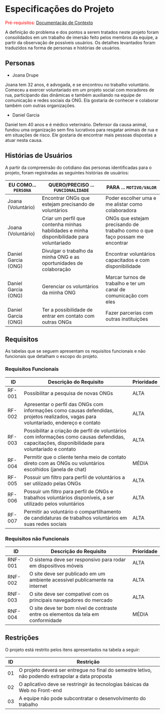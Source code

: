 # Especificações do Projeto

<span style="color:red">Pré-requisitos: <a href="1-Documentação de Contexto.md"> Documentação de Contexto</a></span>

A definição do problema e dos pontos a serem tratados neste projeto foram consolidados em um trabalho de imersão feito pelos membros da equipe, a partir da observação de possíveis usuários. Os detalhes levantados foram traduzidos na forma de personas e histórias de usuários. 

## Personas

* Joana Drupe

Joana tem 32 anos, é advogada, e se encontrou no trabalho voluntário. Comeceu a exercer voluntariado em um projeto social com moradores de rua, participando das dinâmicas e também auxiliando na equipe de comunicação e redes sociais da ONG. Ela gostaria de conhecer e colaborar também com outras organizações.

* Daniel Garcia

Daniel tem 40 anos e é médico veterinário. Defensor da causa animal, fundou uma organização sem fins lucrativos para resgatar animais de rua e em situações de risco. Ele gostaria de encontrar mais pessoas dispostas a atuar nesta causa.

## Histórias de Usuários

A partir da compreensão do cotidiano das personas identificadas para o projeto, foram registradas as seguintes histórias de usuários: 

|EU COMO... `PERSONA`| QUERO/PRECISO ... `FUNCIONALIDADE` |PARA ... `MOTIVO/VALOR`                 |
|--------------------|------------------------------------|----------------------------------------|
|Joana (Voluntário)  | Encontrar ONGs que estejam precisando de voluntários            | Poder escolher uma e me alistar como colaboradora               |
|Joana (Voluntário)      | Criar um perfil que contenha minhas habilidades e minha disponibilidade para voluntariado                  | ONGs que estejam precisando de trabalho como o que faço possam me encontrar |
|Daniel Garcia (ONG)       | Divulgar o trabalho da minha ONG e as oportunidades de colaboração                   | Encontrar voluntários capacitados e com disponibilidade |
|Daniel Garcia (ONG)       | Gerenciar os voluntários da minha ONG                   | Marcar turnos de trabalho e ter um canal de comunicação com eles  |
|Daniel Garcia (ONG)       | Ter a possibilidade de entrar em contato com outras ONGs                   | Fazer parcerias com outras instituições   |


## Requisitos

As tabelas que se seguem apresentam os requisitos funcionais e não funcionais que detalham o escopo do projeto.

### Requisitos Funcionais

|ID    | Descrição do Requisito  | Prioridade |
|------|-----------------------------------------|----|
|RF-001| Possibilitar a pesquisa de novas ONGs | ALTA | 
|RF-002| Apresentar o perfil das ONGs com informações como causas defendidas, projetos realizados, vagas para voluntariado, endereço e contato   | ALTA |
|RF-003| Possibilitar a criação de perfil de voluntários com informações como causas defendidas, capacitações, disponibilidade para voluntariado e contato   | ALTA |
|RF-004| Permitir que o cliente tenha meio de contato direto com as ONGs ou voluntários escolhidos (janela de chat)   | MÉDIA |
|RF-005| Possuir um filtro para perfil de voluntários a ser utilizado pelas ONGs  | ALTA |
|RF-006| Possuir um filtro para perfil de ONGs e trabalhos voluntários disponíveis, a ser utilizado pelos voluntários   | ALTA |
|RF-007| Permitir ao voluntário o compartilhamento de candidaturas de trabalhos voluntários em suas redes sociais   | ALTA |


### Requisitos não Funcionais

|ID     | Descrição do Requisito  |Prioridade |
|-------|-------------------------|----|
|RNF-001| O sistema deve ser responsivo para rodar em dispositivos móveis | ALTA | 
|RNF-002| O site deve ser publicado em um ambiente acessível publicamente na internet  |  ALTA | 
|RNF-003| O site deve ser compatível com os principais navegadores do mercado  |  ALTA | 
|RNF-004| O site deve ter bom nível de contraste entre os elementos da tela em conformidade  |  MÉDIA |


## Restrições

O projeto está restrito pelos itens apresentados na tabela a seguir:

|ID| Restrição                                             |
|--|-------------------------------------------------------|
|01| O projeto deverá ser entregue no final do semestre letivo, não podendo extrapolar a data proposta |
|02| O aplicativo deve se restringir às tecnologias básicas da Web no Front-end        |
|03| A equipe não pode subcontratar o desenvolvimento do trabalho        |
